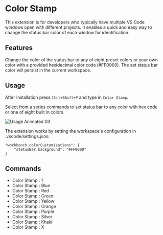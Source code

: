 # Color Stamp

This extension is for developers who typically have multiple VS Code windows open with different projects. It enables a quick and easy way to change the status bar color of each window for identification.

## Features

Change the color of the status bar to any of eight preset colors or your own color with a provided hexidecimal color code (#FF0000). The set status bar color will persist in the current workspace.


## Usage

After Installation press `Ctrl+Shift+P` and type in `Color Stamp`. 

Select from a series commands to set status bar to any color with hex code or one of eight built in colors.

![Usage Animated Gif](https://github.com/s3anmorrow/VSCodeExt-ColorStamp/blob/master/images/screen.gif?raw=true)

The extension works by setting the workspace's configuration in .vscode/settings.json:

```
"workbench.colorCustomizations": {
    "statusBar.background": "#FF0000"
}
```

## Commands

* Color Stamp : ?
* Color Stamp : Blue
* Color Stamp : Red
* Color Stamp : Green
* Color Stamp : Yellow
* Color Stamp : Orange
* Color Stamp : Purple
* Color Stamp : Silver
* Color Stamp : Khaki
* Color Stamp : X